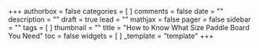 +++
authorbox = false
categories = [ ]
comments = false
date = ""
description = ""
draft = true
lead = ""
mathjax = false
pager = false
sidebar = ""
tags = [ ]
thumbnail = ""
title = "How to Know What Size Paddle Board You Need"
toc = false
widgets = [ ]
_template = "template"
+++

